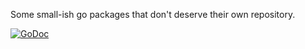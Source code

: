 Some small-ish go packages that don't deserve their own repository.

[![GoDoc](https://godoc.org/merovius.de/go-misc?status.svg)](http://godoc.org/merovius.de/go-misc)
